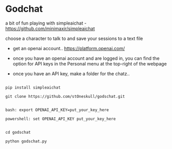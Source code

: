 # Godchat

a bit of fun playing with simpleaichat - https://github.com/minimaxir/simpleaichat

choose a character to talk to and save your sessions to a text file


- get an openai account.. https://platform.openai.com/

- once you have an openai account and are logged in, you can find the option for API keys in the Personal menu at the top-right of the webpage

- once you have an API key, make a folder for the chatz..

```

pip install simpleaichat

git clone https://github.com/stOneskull/godschat.git


bash: export OPENAI_API_KEY=put_your_key_here

powershell: set OPENAI_API_KEY put_your_key_here


cd godschat 

python godschat.py

```
